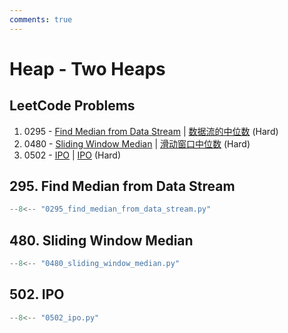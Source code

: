 ```yaml
---
comments: true
---
```


# Heap - Two Heaps

## LeetCode Problems

1. 0295 - [Find Median from Data Stream](https://leetcode.com/problems/find-median-from-data-stream/) | [数据流的中位数](https://leetcode.cn/problems/find-median-from-data-stream/) (Hard)
2. 0480 - [Sliding Window Median](https://leetcode.com/problems/sliding-window-median/) | [滑动窗口中位数](https://leetcode.cn/problems/sliding-window-median/) (Hard)
3. 0502 - [IPO](https://leetcode.com/problems/ipo/) | [IPO](https://leetcode.cn/problems/ipo/) (Hard)

## 295. Find Median from Data Stream

```python
--8<-- "0295_find_median_from_data_stream.py"
```

## 480. Sliding Window Median

```python
--8<-- "0480_sliding_window_median.py"
```

## 502. IPO

```python
--8<-- "0502_ipo.py"
```
